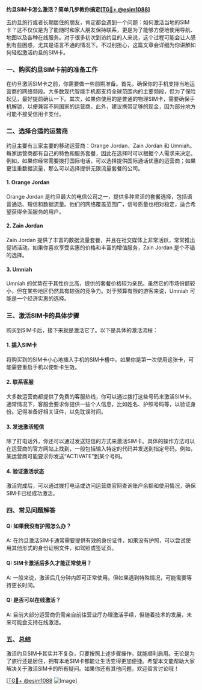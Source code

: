 **约旦SIM卡怎么激活？简单几步教你搞定[[TG💪+ @esim1088](https://t.me/s/esim1088)]**

去约旦旅行或者长期居住的朋友，肯定都会遇到一个问题：如何激活当地的SIM卡？这不仅仅是为了能随时和家人朋友保持联系，更是为了能够方便地使用导航、地图以及各种在线服务。对于很多初次到访约旦的人来说，这个过程可能会让人感到有些困惑，尤其是语言不通的情况下。不过别担心，这篇文章会详细为你讲解如何轻松激活约旦的SIM卡。

### 一、购买约旦SIM卡前的准备工作

在约旦激活SIM卡之前，你需要做一些前期准备。首先，确保你的手机支持当地运营商的网络频段。大多数现代智能手机都支持全球范围内的主要频段，但为了保险起见，最好提前确认一下。其次，如果你使用的是普通的物理SIM卡，需要确保手机解锁，以便兼容不同国家的运营商。此外，建议携带足够的现金，因为部分地方可能不接受信用卡支付。

### 二、选择合适的运营商

约旦主要有三家主要的移动运营商：Orange Jordan、Zain Jordan 和 Umniah。每家运营商都有自己的特色和服务套餐，因此在选择时可以根据个人需求来决定。例如，如果你经常需要拨打国际电话，可以选择提供国际通话优惠的运营商；如果更注重数据流量，那么可以选择提供无限流量套餐的公司。

#### 1. Orange Jordan
Orange Jordan 是约旦最大的电信公司之一，提供多种灵活的套餐选择，包括语音通话、短信和数据流量。他们的网络覆盖范围广，信号质量也相对稳定，适合希望获得全面服务的用户。

#### 2. Zain Jordan
Zain Jordan 提供了丰富的数据流量套餐，并且在社交媒体上非常活跃，常常推出促销活动。如果你喜欢享受实惠的价格和丰富的增值服务，Zain Jordan 是个不错的选择。

#### 3. Umniah
Umniah 的优势在于其性价比高，提供的套餐价格较为亲民。虽然它的市场份额较小，但在某些地区仍然具有较强的竞争力。对于预算有限的游客来说，Umniah 可能是一个经济实惠的选择。

### 三、激活SIM卡的具体步骤

购买到SIM卡后，接下来就是激活它了。以下是具体的激活流程：

#### 1. 插入SIM卡
将购买到的SIM卡小心地插入手机的SIM卡槽中。如果你是第一次使用这张卡，可能需要重启手机以使新卡生效。

#### 2. 联系客服
大多数运营商都提供了免费的客服热线，你可以通过拨打这些号码来激活SIM卡。通常情况下，客服会要求你提供一些个人信息，比如姓名、护照号码等，以验证身份。记得准备好相关证件，以免耽误时间。

#### 3. 发送激活短信
除了打电话外，你还可以通过发送短信的方式来激活SIM卡。具体的操作方法可以在运营商的官方网站上找到，一般包括输入特定的代码并发送到指定号码。例如，某运营商可能要求你发送“ACTIVATE”到某个号码。

#### 4. 验证激活状态
激活完成后，可以通过拨打电话或访问运营商官网查询账户余额和使用情况，确保SIM卡已经成功激活。

### 四、常见问题解答

#### Q: 如果我没有护照怎么办？
A: 在约旦激活SIM卡通常需要提供有效的身份证件，如果没有护照，可以尝试使用其他形式的身份证明文件，如驾照或签证页。

#### Q: SIM卡激活后多久才能正常使用？
A: 一般来说，激活后几分钟内即可正常使用。但如果遇到特殊情况，可能需要等待更长时间。

#### Q: 是否可以在线激活？
A: 目前大部分运营商仍需亲自前往营业厅办理激活手续，但随着技术的发展，未来可能会支持在线激活。

### 五、总结

激活约旦SIM卡其实并不复杂，只要按照上述步骤操作，就能顺利启用。无论是为了旅行还是居住，拥有本地SIM卡都能让生活变得更加便捷。希望本文能帮助大家解决关于激活SIM卡的所有疑问。如果你还有其他问题，欢迎留言讨论哦！

[[TG💪+ @esim1088](https://t.me/s/esim1088) ![Image](https://i.postimg.cc/4NQfJmqS/Snipaste-2025-05-13-00-14-12.png)]